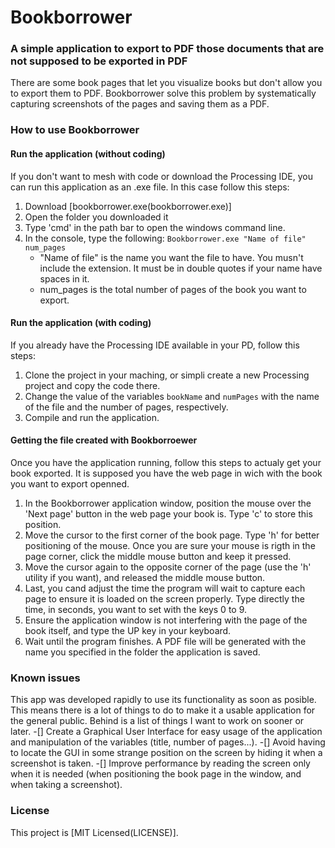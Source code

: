 # Bookborrower
### A simple application to export to PDF those documents that are not supposed to be exported in PDF
There are some book pages that let you visualize books but don't allow you to export them to PDF. Bookborrower solve this problem by systematically capturing screenshots of the pages and saving them as a PDF.

### How to use Bookborrower
#### Run the application (without coding)
If you don't want to mesh with code or download the Processing IDE, you can run this application as an .exe file. In this case follow this steps:
1. Download [bookborrower.exe(bookborrower.exe)]
2. Open the folder you downloaded it
3. Type 'cmd' in the path bar to open the windows command line.
4. In the console, type the following:
	``Bookborrower.exe "Name of file" num_pages``
	- "Name of file" is the name you want the file to have. You musn't include the extension. It must be in double quotes if your name have spaces in it.
	- num_pages is the total number of pages of the book you want to export.
#### Run the application (with coding)
If you already have the Processing IDE available in your PD, follow this steps:
1. Clone the project in your maching, or simpli create a new Processing project and copy the code there.
2. Change the value of the variables `bookName` and `numPages` with the name of the file and the number of pages, respectively.
3. Compile and run the application.
#### Getting the file created with Bookborroewer
Once you have the application running, follow this steps to actualy get your book exported. It is supposed you have the web page in wich with the book you want to export openned.
1. In the Bookborrower application window, position the mouse over the 'Next page' button in the web page your book is. Type 'c' to store this position.
2. Move the cursor to the first corner of the book page. Type 'h' for better positioning of the mouse. Once you are sure your mouse is rigth in the page corner, click the middle mouse button and keep it pressed.
3. Move the cursor again to the opposite corner of the page (use the 'h' utility if you want), and released the middle mouse button.
4. Last, you cand adjust the time the program will wait to capture each page to ensure it is loaded on the screen properly. Type directly the time, in seconds, you want to set with the keys 0 to 9.
5. Ensure the application window is not interfering with the page of the book itself, and type the UP key in your keyboard.
6. Wait until the program finishes. A PDF file will be generated with the name you specified in the folder the application is saved.

### Known issues
This app was developed rapidly to use its functionality as soon as posible. This means there is a lot of things to do to make it a usable application for the general public. Behind is a list of things I want to work on sooner or later.
-[] Create a Graphical User Interface for easy usage of the application and manipulation of the variables (title, number of pages...).
-[] Avoid having to locate the GUI in some strange position on the screen by hiding it when a screenshot is taken.
-[] Improve performance by reading the screen only when it is needed (when positioning the book page in the window, and when taking a screenshot).

### License
This project is [MIT Licensed(LICENSE)].
